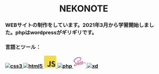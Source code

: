 <h1 align = "center">NEKONOTE</ h1>
<h3 align = "left">WEBサイトの制作をしています。2021年3月から学習開始しました。phpはwordpressがギリギリです。</ h3>

<h3 align = "left">言語とツール：</ h3>
<p align = "left"> <a href="https://www.w3schools.com/css/" target="_blank" rel="noreferrer"> <img src = "https：//raw.githubusercontent。 com / devicons / devicon / master / icons / css3 / css3-original-wordmark.svg "alt =" css3 "width =" 40 "height =" 40 "/> </a> <a href =" https：// www.w3.org/html/ "target =" _ blank "rel =" noreferrer "> <img src =" https://raw.githubusercontent.com/devicons/devicon/master/icons/html5/html5-original-wordmark .svg "alt =" html5 "width =" 40 "height =" 40 "/> </a> <a href =" https://developer.mozilla.org/en-US/docs/Web/JavaScript" target = "_ blank" rel = "noreferrer "> <img src =" https://raw.githubusercontent.com/devicons/devicon/master/icons/javascript/javascript-original.svg "alt =" javascript "width =" 40 "height =" 40 "/ > </a> <a href="https://www.php.net" target="_blank" rel="noreferrer"> <img src = "https://raw.githubusercontent.com/devicons/devicon/ master / icons / php / php-original.svg "alt =" php "width =" 40 "height =" 40 "/> </a> <a href =" https://sass-lang.com "target = "_blank" rel = "noreferrer"> <img src = "https://raw.githubusercontent.com/devicons/devicon/master/icons/sass/sass-original.svg" alt = "sass" width = "40"height = "40" /> </a> <a href="https://www.adobe.com/products/xd.html" target="_blank" rel="noreferrer"> <img src = "https： //cdn.worldvectorlogo.com/logos/adobe-xd.svg "alt =" xd "width =" 40 "height =" 40 "/> </a> </ p>
